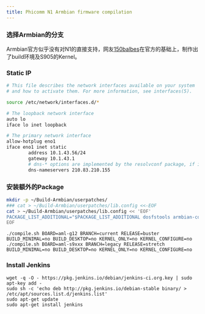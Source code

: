 ```yaml
---
title: Phicomm N1 Armbian firmware compilation
---
```


### 选择Armbian的分支

Armbian官方似乎没有对N1的直接支持，网友[150balbes](https://github.com/150balbes/)在官方的基础上，制作出了build环境及S905的Kernel。

### Static IP

```bash
# This file describes the network interfaces available on your system
# and how to activate them. For more information, see interfaces(5).

source /etc/network/interfaces.d/*

# The loopback network interface
auto lo
iface lo inet loopback

# The primary network interface
allow-hotplug eno1
iface eno1 inet static
        address 10.1.43.56/24
        gateway 10.1.43.1
        # dns-* options are implemented by the resolvconf package, if installed
        dns-nameservers 210.83.210.155
```



### 安装额外的Package

```bash
mkdir -p ~/Build-Armbian/userpatches/
### cat > ~/Build-Armbian/userpatches/lib.config <<-EOF
cat > ~/Build-Armbian/userpatches/lib.config << 'EOF'
PACKAGE_LIST_ADDITIONAL="$PACKAGE_LIST_ADDITIONAL dosfstools armbian-config" # additional packages
EOF
```

```
./compile.sh BOARD=aml-g12 BRANCH=current RELEASE=buster BUILD_MINIMAL=no BUILD_DESKTOP=no KERNEL_ONLY=no KERNEL_CONFIGURE=no
./compile.sh BOARD=aml-s9xxx BRANCH=legacy RELEASE=stretch BUILD_MINIMAL=no BUILD_DESKTOP=no KERNEL_ONLY=no KERNEL_CONFIGURE=no
```

### Install Jenkins
```
wget -q -O - https://pkg.jenkins.io/debian/jenkins-ci.org.key | sudo apt-key add -
sudo sh -c 'echo deb http://pkg.jenkins.io/debian-stable binary/ > /etc/apt/sources.list.d/jenkins.list'
sudo apt-get update
sudo apt-get install jenkins
```

